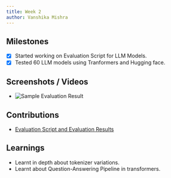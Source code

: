 ```yaml
---
title: Week 2
author: Vanshika Mishra
---
```


## Milestones
- [x] Started working on Evaluation Script for LLM Models. 
- [x] Tested 60 LLM models using Tranformers and Hugging face.

## Screenshots / Videos
- ![Sample Evaluation Result](https://github.com/vanshika230/C4GT/blob/main/Images/Evaluation_Result.png) 

## Contributions
- [Evaluation Script and Evaluation Results](https://github.com/sunbird-cb/llm-question-answering/pull/2)


## Learnings
- Learnt in depth about tokenizer variations.
- Learnt about Question-Answering Pipeline in transformers. 
